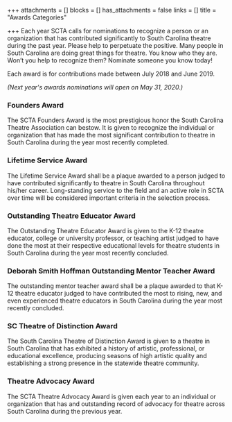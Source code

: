 +++
attachments = []
blocks = []
has_attachments = false
links = []
title = "Awards Categories"

+++
Each year SCTA calls for nominations to recognize a person or an organization that has contributed significantly to South Carolina theatre during the past year. Please help to perpetuate the positive. Many people in South Carolina are doing great things for theatre. You know who they are. Won’t you help to recognize them? Nominate someone you know today!

Each award is for contributions made between July 2018 and June 2019.

_(Next year's awards nominations will open on May 31, 2020.)_

### Founders Award

The SCTA Founders Award is the most prestigious honor the South Carolina Theatre Association can bestow. It is given to recognize the individual or organization that has made the most significant contribution to theatre in South Carolina during the year most recently completed.

### Lifetime Service Award

The Lifetime Service Award shall be a plaque awarded to a person judged to have contributed significantly to theatre in South Carolina throughout his/her career. Long-standing service to the field and an active role in SCTA over time will be considered important criteria in the selection process.

### Outstanding Theatre Educator Award

The Outstanding Theatre Educator Award is given to the K-12 theatre educator, college or university professor, or teaching artist judged to have done the most at their respective educational levels for theatre students in South Carolina during the year most recently concluded.

### Deborah Smith Hoffman Outstanding Mentor Teacher Award

The outstanding mentor teacher award shall be a plaque awarded to that K-12 theatre educator judged to have contributed the most to rising, new, and even experienced theatre educators in South Carolina during the year most recently concluded.

### SC Theatre of Distinction Award

The South Carolina Theatre of Distinction Award is given to a theatre in South Carolina that has exhibited a history of artistic, professional, or educational excellence, producing seasons of high artistic quality and establishing a strong presence in the statewide theatre community.

### Theatre Advocacy Award

The SCTA Theatre Advocacy Award is given each year to an individual or organization that has and outstanding record of advocacy for theatre across South Carolina during the previous year.